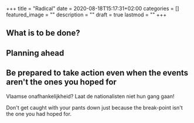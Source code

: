 +++
title =  "Radical"
date = 2020-08-18T15:17:31+02:00
categories = []
featured_image = ""
description = ""
draft = true
lastmod = ""
+++

<!--more-->

## What is to be done?

## Planning ahead

## Be prepared to take action even when the events aren't the ones you hoped for
Vlaamse onafhankelijkheid? Laat de nationalisten niet hun gang gaan!

Don't get caught with your pants down just because the break-point isn't the one you had hoped for. 